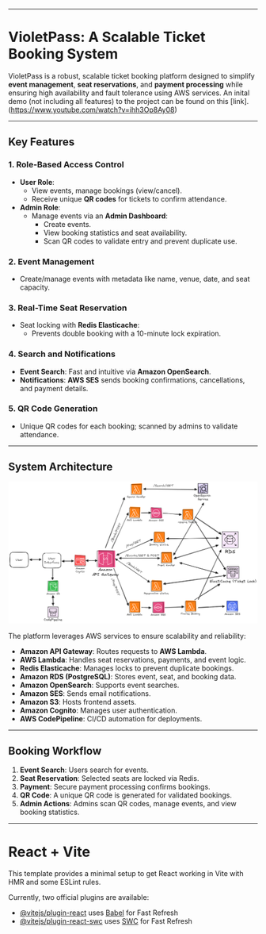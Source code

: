 
---

# VioletPass: A Scalable Ticket Booking System

VioletPass is a robust, scalable ticket booking platform designed to simplify **event management**, **seat reservations**, and **payment processing** while ensuring high availability and fault tolerance using AWS services.
An inital demo (not including all features) to the project can be found on this [link].(https://www.youtube.com/watch?v=ihh3Op8Ay08)

---

## Key Features

### 1. **Role-Based Access Control**  
- **User Role**:  
   - View events, manage bookings (view/cancel).  
   - Receive unique **QR codes** for tickets to confirm attendance.  
- **Admin Role**:  
   - Manage events via an **Admin Dashboard**:  
     - Create events.  
     - View booking statistics and seat availability.  
     - Scan QR codes to validate entry and prevent duplicate use.  

### 2. **Event Management**  
- Create/manage events with metadata like name, venue, date, and seat capacity.  

### 3. **Real-Time Seat Reservation**  
- Seat locking with **Redis Elasticache**:  
   - Prevents double booking with a 10-minute lock expiration.  

### 4. **Search and Notifications**  
- **Event Search**: Fast and intuitive via **Amazon OpenSearch**.  
- **Notifications**: **AWS SES** sends booking confirmations, cancellations, and payment details.  

### 5. **QR Code Generation**  
- Unique QR codes for each booking; scanned by admins to validate attendance.  

---

## System Architecture

![System Architecture](Diagram.png)

The platform leverages AWS services to ensure scalability and reliability:  
- **Amazon API Gateway**: Routes requests to **AWS Lambda**.  
- **AWS Lambda**: Handles seat reservations, payments, and event logic.  
- **Redis Elasticache**: Manages locks to prevent duplicate bookings.  
- **Amazon RDS (PostgreSQL)**: Stores event, seat, and booking data.  
- **Amazon OpenSearch**: Supports event searches.  
- **Amazon SES**: Sends email notifications.  
- **Amazon S3**: Hosts frontend assets.  
- **Amazon Cognito**: Manages user authentication.  
- **AWS CodePipeline**: CI/CD automation for deployments.  

---

## Booking Workflow  
1. **Event Search**: Users search for events.  
2. **Seat Reservation**: Selected seats are locked via Redis.  
3. **Payment**: Secure payment processing confirms bookings.  
4. **QR Code**: A unique QR code is generated for validated bookings.  
5. **Admin Actions**: Admins scan QR codes, manage events, and view booking statistics.

---


# React + Vite

This template provides a minimal setup to get React working in Vite with HMR and some ESLint rules.

Currently, two official plugins are available:
- [@vitejs/plugin-react](https://github.com/vitejs/vite-plugin-react/blob/main/packages/plugin-react/README.md) uses [Babel](https://babeljs.io/) for Fast Refresh
- [@vitejs/plugin-react-swc](https://github.com/vitejs/vite-plugin-react-swc) uses [SWC](https://swc.rs/) for Fast Refresh
